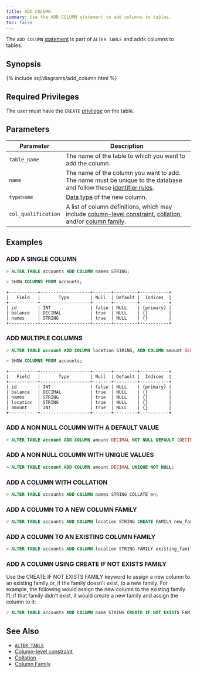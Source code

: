 ```yaml
---
title: ADD COLUMN
summary: Use the ADD COLUMN statement to add columns to tables. 
toc: false
---
```


The `ADD COLUMN` [statement](sql-statements.html) is part of `ALTER TABLE` and adds columns to tables. 

<div id="toc"></div>

## Synopsis

{% include sql/diagrams/add_column.html %}

## Required Privileges

The user must have the `CREATE` [privilege](privileges.html) on the table. 

## Parameters

| Parameter | Description |
|-----------|-------------|
| `table_name` | The name of the table to which you want to add the column. |
| `name` | The name of the column you want to add. The name must be unique to the database and follow these [identifier rules](keywords-and-identifiers.html#identifiers).  |
| `typename` | [Data type](data-types.html) of the new column. |
| `col_qualification` | A list of column definitions, which may include [column-level constraint](constraints.html), [collation](collate.html), and/or [column family](column-families.html). |

## Examples

### ADD A SINGLE COLUMN

~~~ sql
> ALTER TABLE accounts ADD COLUMN names STRING;
~~~ 

~~~ sql
> SHOW COLUMNS FROM accounts;
~~~ 

~~~
+-----------+-------------------+-------+---------+-----------+
|   Field   |       Type        | Null  | Default |  Indices  |
+-----------+-------------------+-------+---------+-----------+
| id        | INT               | false | NULL    | {primary} |
| balance   | DECIMAL           | true  | NULL    | {}        |
| names     | STRING            | true  | NULL    | {}        |
+-----------+-------------------+-------+---------+-----------+
~~~


### ADD MULTIPLE COLUMNS

~~~ sql
> ALTER TABLE account ADD COLUMN location STRING, ADD COLUMN amount DECIMAL;
~~~

~~~ sql
> SHOW COLUMNS FROM accounts;
~~~ 

~~~
+-----------+-------------------+-------+---------+-----------+
|   Field   |       Type        | Null  | Default |  Indices  |
+-----------+-------------------+-------+---------+-----------+
| id        | INT               | false | NULL    | {primary} |
| balance   | DECIMAL           | true  | NULL    | {}        |
| names     | STRING            | true  | NULL    | {}        |
| location  | STRING            | true  | NULL    | {}        |
| amount    | INT               | true  | NULL    | {}        |
+-----------+-------------------+-------+---------+-----------+

~~~

### ADD A NON NULL COLUMN WITH A DEFAULT VALUE

~~~ sql
> ALTER TABLE account ADD COLUMN amount DECIMAL NOT NULL DEFAULT (DECIMAL '1.3');
~~~ 


### ADD A NON NULL COLUMN WITH UNIQUE VALUES

~~~ sql
> ALTER TABLE account ADD COLUMN amount DECIMAL UNIQUE NOT NULL;
~~~ 
 

### ADD A COLUMN WITH COLLATION

~~~ sql
> ALTER TABLE accounts ADD COLUMN names STRING COLLATE en;
~~~ 
 

### ADD A COLUMN TO A NEW COLUMN FAMILY

~~~ sql
> ALTER TABLE accounts ADD COLUMN location STRING CREATE FAMILY new_family;
~~~ 


### ADD A COLUMN TO AN EXISTING COLUMN FAMILY

~~~ sql
> ALTER TABLE accounts ADD COLUMN location STRING FAMILY existing_family;
~~~

### ADD A COLUMN USING CREATE IF NOT EXISTS FAMILY

Use the CREATE IF NOT EXISTS FAMILY keyword to assign a new column to an existing family or, if the family doesn’t exist, to a new family. For example, the following would assign the new column to the existing family f1; if that family didn’t exist, it would create a new family and assign the column to it:

~~~ sql
> ALTER TABLE accounts ADD COLUMN name STRING CREATE IF NOT EXISTS FAMILY f1;
~~~


## See Also
- [`ALTER TABLE`](alter-table.html)
- [Column-level constraint](constraints.html)
- [Collation](collate.html)
- [Column Family](column-families.html)
